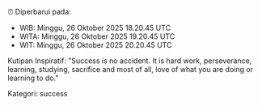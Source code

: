 ⏰ Diperbarui pada:
- WIB: Minggu, 26 Oktober 2025 18.20.45 UTC
- WITA: Minggu, 26 Oktober 2025 19.20.45 UTC
- WIT: Minggu, 26 Oktober 2025 20.20.45 UTC

Kutipan Inspiratif:
"Success is no accident. It is hard work, perseverance, learning, studying, sacrifice and most of all, love of what you are doing or learning to do."


Kategori: success

